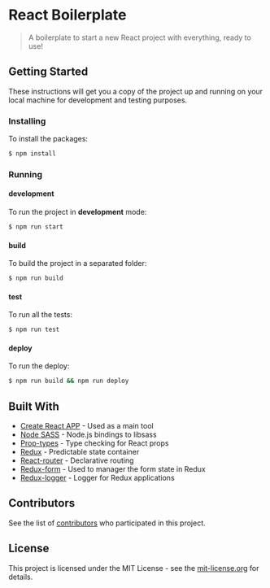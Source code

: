 # React Boilerplate

> A boilerplate to start a new React project with everything, ready to use!

## Getting Started

These instructions will get you a copy of the project up and running on your local machine for development and testing purposes.

### Installing

To install the packages:

```sh
$ npm install
```

### Running

#### development

To run the project in **development** mode:

```sh
$ npm run start
```

#### build

To build the project in a separated folder:

```sh
$ npm run build
```

#### test

To run all the tests:

```sh
$ npm run test
```

#### deploy

To run the deploy:

```sh
$ npm run build && npm run deploy
```

## Built With

* [Create React APP](https://github.com/facebook/create-react-app) - Used as a main tool
* [Node SASS](https://github.com/sass/node-sass) - Node.js bindings to libsass
* [Prop-types](https://www.npmjs.com/package/prop-types) - Type checking for React props
* [Redux](https://www.npmjs.com/package/redux) - Predictable state container
* [React-router](https://www.npmjs.com/package/react-router-dom) - Declarative routing
* [Redux-form](https://www.npmjs.com/package/redux-form) - Used to manager the form state in Redux
* [Redux-logger](https://www.npmjs.com/package/redux-logger) - Logger for Redux applications

## Contributors

See the list of [contributors](https://github.com/labcodes/react-boilerplate/contributors) who participated in this project.

## License

This project is licensed under the MIT License - see the [mit-license.org](https://labcodes.mit-license.org/) for details.
